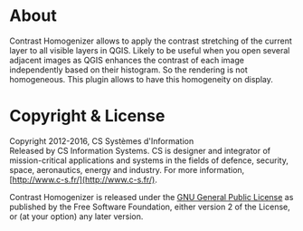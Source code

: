 # About

Contrast Homogenizer allows to apply the contrast stretching of the current layer to all visible layers in QGIS. Likely to be useful when you open several adjacent images as QGIS enhances the contrast of each image independently based on their histogram. So the rendering is not homogeneous. This plugin allows to have this homogeneity on display.

# Copyright & License

Copyright 2012-2016, CS Systèmes d'Information  
Released by CS Information Systems. CS is designer and integrator of mission-critical applications and systems in the fields of defence, security, space, aeronautics, energy and industry.
For more information, [http://www.c-s.fr/](http://www.c-s.fr/).


Contrast Homogenizer is released under the [GNU General Public License](COPYING) as published by the Free Software Foundation, either version 2 of the License, or (at your option) any later version.
